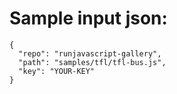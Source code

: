 # Sample input json:

```
{
  "repo": "runjavascript-gallery",
  "path": "samples/tfl/tfl-bus.js",
  "key": "YOUR-KEY"
}
```